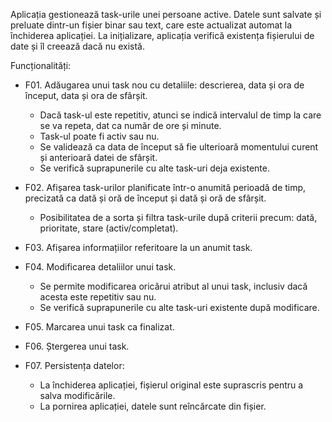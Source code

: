Aplicația gestionează task-urile unei persoane active. Datele sunt salvate și preluate dintr-un fișier binar sau text, care este actualizat automat la închiderea aplicației. La inițializare, aplicația verifică existența fișierului de date și îl creează dacă nu există.

Funcționalități:
- F01. Adăugarea unui task nou cu detaliile: descrierea, data și ora de început, data și ora de sfârșit.
  - Dacă task-ul este repetitiv, atunci se indică intervalul de timp la care se va repeta, dat ca număr de ore și minute.
  - Task-ul poate fi activ sau nu.
  - Se validează ca data de început să fie ulterioară momentului curent și anterioară datei de sfârșit.
  - Se verifică suprapunerile cu alte task-uri deja existente.

- F02. Afișarea task-urilor planificate într-o anumită perioadă de timp, precizată ca dată și oră de început și dată și oră de sfârșit.
  - Posibilitatea de a sorta și filtra task-urile după criterii precum: dată, prioritate, stare (activ/completat).

- F03. Afișarea informațiilor referitoare la un anumit task.

- F04. Modificarea detaliilor unui task.
  - Se permite modificarea oricărui atribut al unui task, inclusiv dacă acesta este repetitiv sau nu.
  - Se verifică suprapunerile cu alte task-uri existente după modificare.

- F05. Marcarea unui task ca finalizat.

- F06. Ștergerea unui task.

- F07. Persistența datelor:
  - La închiderea aplicației, fișierul original este suprascris pentru a salva modificările.
  - La pornirea aplicației, datele sunt reîncărcate din fișier.